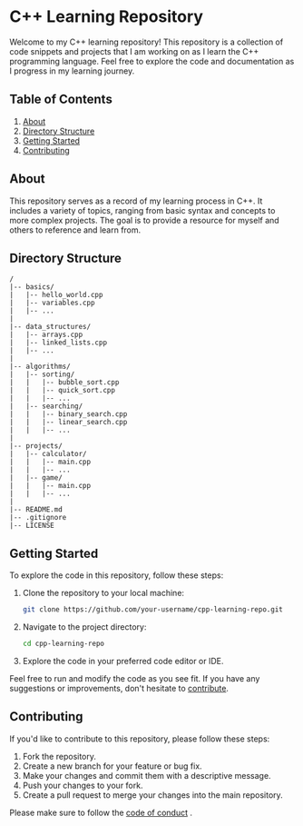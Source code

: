 # C++ Learning Repository

Welcome to my C++ learning repository! This repository is a collection of code snippets and projects that I am working on as I learn the C++ programming language. Feel free to explore the code and documentation as I progress in my learning journey.

## Table of Contents

1. [About](#about)
2. [Directory Structure](#directory-structure)
3. [Getting Started](#getting-started)
4. [Contributing](#contributing)

## About

This repository serves as a record of my learning process in C++. It includes a variety of topics, ranging from basic syntax and concepts to more complex projects. The goal is to provide a resource for myself and others to reference and learn from.

## Directory Structure

```
/
|-- basics/
|   |-- hello_world.cpp
|   |-- variables.cpp
|   |-- ...
|
|-- data_structures/
|   |-- arrays.cpp
|   |-- linked_lists.cpp
|   |-- ...
|
|-- algorithms/
|   |-- sorting/
|   |   |-- bubble_sort.cpp
|   |   |-- quick_sort.cpp
|   |   |-- ...
|   |-- searching/
|   |   |-- binary_search.cpp
|   |   |-- linear_search.cpp
|   |   |-- ...
|
|-- projects/
|   |-- calculator/
|   |   |-- main.cpp
|   |   |-- ...
|   |-- game/
|   |   |-- main.cpp
|   |   |-- ...
|
|-- README.md
|-- .gitignore
|-- LICENSE
```

## Getting Started

To explore the code in this repository, follow these steps:

1. Clone the repository to your local machine:
   ```bash
   git clone https://github.com/your-username/cpp-learning-repo.git
   ```

2. Navigate to the project directory:
   ```bash
   cd cpp-learning-repo
   ```

3. Explore the code in your preferred code editor or IDE.

Feel free to run and modify the code as you see fit. If you have any suggestions or improvements, don't hesitate to [contribute](#contributing).

## Contributing

If you'd like to contribute to this repository, please follow these steps:

1. Fork the repository.
2. Create a new branch for your feature or bug fix.
3. Make your changes and commit them with a descriptive message.
4. Push your changes to your fork.
5. Create a pull request to merge your changes into the main repository.

Please make sure to follow the [code of conduct](CODE_OF_CONDUCT.md) .

 

